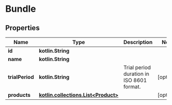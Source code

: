 
# Bundle

## Properties
Name | Type | Description | Notes
------------ | ------------- | ------------- | -------------
**id** | **kotlin.String** |  | 
**name** | **kotlin.String** |  | 
**trialPeriod** | **kotlin.String** | Trial period duration in ISO 8601 format. |  [optional]
**products** | [**kotlin.collections.List&lt;Product&gt;**](Product.md) |  |  [optional]



